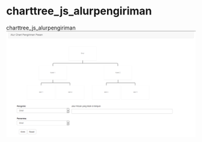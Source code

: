 # charttree_js_alurpengiriman
charttree_js_alurpengiriman
![Screenshoot](https://raw.githubusercontent.com/odiliohafidh/charttree_js_alurpengiriman/master/chart.png "Screenshoot")
